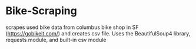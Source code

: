 # Bike-Scraping
scrapes used bike data from columbus bike shop in SF (https://gobikeit.com/) and creates csv file. Uses the BeautifulSoup4 library, requests module, and built-in csv module
